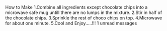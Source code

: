 How to Make 1.Combine all ingredients except chocolate chips into a microwave safe mug untill there are no lumps in the mixture. 2.Stir in half of the chocolate chips. 3.Sprinkle the rest of choco chips on top. 4.Microwave for about one minute. 5.Cool and Enjoy.....!!!
1 unread messages